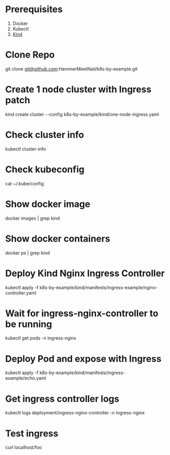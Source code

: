 # Prerequisites
1) Docker
2) Kubectl
3) [Kind](https://github.com/kubernetes-sigs/kind/releases)

# Clone Repo
git clone git@github.com:HammerMeetNail/k8s-by-example.git

# Create 1 node cluster with Ingress patch
kind create cluster --config k8s-by-example/kind/one-node-ingress.yaml

# Check cluster info
kubectl cluster-info

# Check kubeconfig
cat ~/.kube/config

# Show docker image
docker images | grep kind

# Show docker containers
docker ps | grep kind

# Deploy Kind Nginx Ingress Controller
kubectl apply -f k8s-by-example/kind/manifests/ingress-example/nginx-controller.yaml

# Wait for ingress-nginx-controller to be running
kubectl get pods -n ingress-nginx

# Deploy Pod and expose with Ingress
kubectl apply -f k8s-by-example/kind/manifests/ingress-example/echo.yaml

# Get ingress controller logs 
kubectl logs deployment/ingress-nginx-controller -n ingress-nginx

# Test ingress
curl localhost/foo

